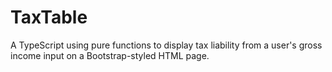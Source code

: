 # TaxTable
A TypeScript using pure functions to display tax liability from a user's gross income input on a Bootstrap-styled HTML page.


